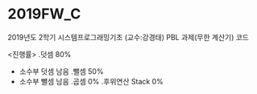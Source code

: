 # 2019FW_C
2019년도 2학기 시스템프로그래밍기초 (교수:강경태)
PBL 과제(무한 계산기) 코드

<진행률>
.덧셈 80%
- 소수부 덧셈 남음
.뺄셈 50%
- 소수부 뺄셈 남음
.곱셈 0%
.후위연산 Stack 0%
